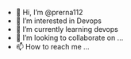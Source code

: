 - 👋 Hi, I’m @prerna112
- 👀 I’m interested in Devops
- 🌱 I’m currently learning devops
- 💞️ I’m looking to collaborate on ...
- 📫 How to reach me ...

<!---
prerna112/prerna112 is a ✨ special ✨ repository because its `README.md` (this file) appears on your GitHub profile.
You can click the Preview link to take a look at your changes.
--->
